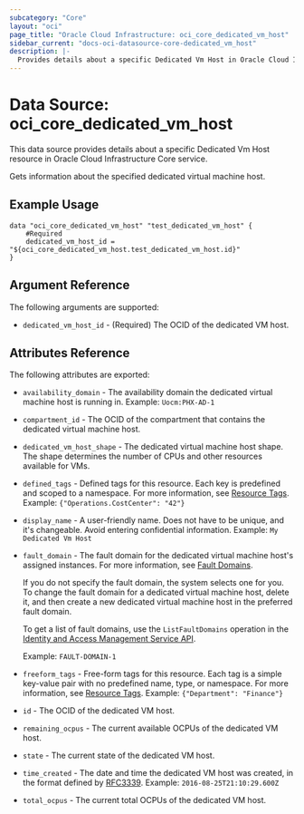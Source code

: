 ```yaml
---
subcategory: "Core"
layout: "oci"
page_title: "Oracle Cloud Infrastructure: oci_core_dedicated_vm_host"
sidebar_current: "docs-oci-datasource-core-dedicated_vm_host"
description: |-
  Provides details about a specific Dedicated Vm Host in Oracle Cloud Infrastructure Core service
---
```


# Data Source: oci_core_dedicated_vm_host
This data source provides details about a specific Dedicated Vm Host resource in Oracle Cloud Infrastructure Core service.

Gets information about the specified dedicated virtual machine host.

## Example Usage

```hcl
data "oci_core_dedicated_vm_host" "test_dedicated_vm_host" {
	#Required
	dedicated_vm_host_id = "${oci_core_dedicated_vm_host.test_dedicated_vm_host.id}"
}
```

## Argument Reference

The following arguments are supported:

* `dedicated_vm_host_id` - (Required) The OCID of the dedicated VM host.


## Attributes Reference

The following attributes are exported:

* `availability_domain` - The availability domain the dedicated virtual machine host is running in.  Example: `Uocm:PHX-AD-1` 
* `compartment_id` - The OCID of the compartment that contains the dedicated virtual machine host.
* `dedicated_vm_host_shape` - The dedicated virtual machine host shape. The shape determines the number of CPUs and other resources available for VMs. 
* `defined_tags` - Defined tags for this resource. Each key is predefined and scoped to a namespace. For more information, see [Resource Tags](https://docs.cloud.oracle.com/iaas/Content/General/Concepts/resourcetags.htm).  Example: `{"Operations.CostCenter": "42"}` 
* `display_name` - A user-friendly name. Does not have to be unique, and it's changeable. Avoid entering confidential information.  Example: `My Dedicated Vm Host` 
* `fault_domain` - The fault domain for the dedicated virtual machine host's assigned instances. For more information, see [Fault Domains](https://docs.cloud.oracle.com/iaas/Content/General/Concepts/regions.htm#fault).

	If you do not specify the fault domain, the system selects one for you. To change the fault domain for a dedicated virtual machine host, delete it, and then create a new dedicated virtual machine host in the preferred fault domain.

	To get a list of fault domains, use the `ListFaultDomains` operation in the [Identity and Access Management Service API](https://docs.cloud.oracle.com/iaas/api/#/en/identity/20160918/).

	Example: `FAULT-DOMAIN-1` 
* `freeform_tags` - Free-form tags for this resource. Each tag is a simple key-value pair with no predefined name, type, or namespace. For more information, see [Resource Tags](https://docs.cloud.oracle.com/iaas/Content/General/Concepts/resourcetags.htm).  Example: `{"Department": "Finance"}` 
* `id` - The OCID of the dedicated VM host. 
* `remaining_ocpus` - The current available OCPUs of the dedicated VM host. 
* `state` - The current state of the dedicated VM host. 
* `time_created` - The date and time the dedicated VM host was created, in the format defined by [RFC3339](https://tools.ietf.org/html/rfc3339).  Example: `2016-08-25T21:10:29.600Z` 
* `total_ocpus` - The current total OCPUs of the dedicated VM host. 

